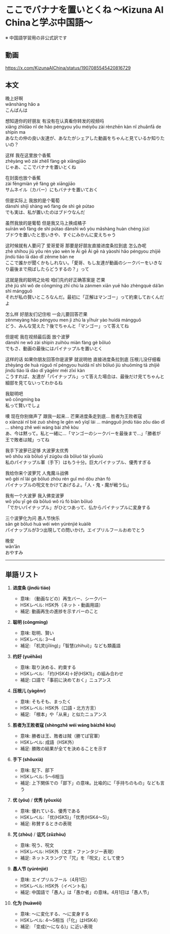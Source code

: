 # ここでバナナを置いとくね 〜Kizuna AI Chinaと学ぶ中国語〜
※ 中国語学習用の非公式訳です

## 動画
https://x.com/KizunaAIChina/status/1907085545420816729

## 本文

晚上好啊  
wǎnshàng hǎo a  
こんばんは  

想知道你的好朋友 有没有在认真看你转发的视频吗  
xiǎng zhīdào nǐ de hǎo péngyou yǒu méiyǒu zài rènzhēn kàn nǐ zhuǎnfā de shìpín ma  
あなたの仲の良い友達が、あなたがシェアした動画をちゃんと見ているか知りたいの？  

这样 我在这里放个香蕉  
zhèyàng wǒ zài zhèlǐ fàng gè xiāngjiāo  
じゃあ、ここでバナナを置いとくね  

在封面也放个香蕉  
zài fēngmiàn yě fàng gè xiāngjiāo  
サムネイル（カバー）にもバナナを置いておく  

但是实际上 我放的是个葡萄  
dànshì shíjì shàng wǒ fàng de shì gè pútao  
でも実は、私が置いたのはブドウなんだ  

虽然我放的是葡萄 但是我又马上换成橘子  
suīrán wǒ fàng de shì pútao dànshì wǒ yòu mǎshàng huàn chéng júzi  
ブドウを置いたと思いきや、すぐにみかんに変えちゃう  

这时候就有人要问了 爱哥爱哥 那要是好朋友直接进度条拉到底 怎么办呢  
zhè shíhou jiù yǒu rén yào wèn le Ài gē Ài gē nà yàoshi hǎo péngyou zhíjiē jìndù tiáo lā dào dǐ zěnme bàn ne  
ここで誰かが聞くかもしれない。「愛哥、もし友達が動画のシークバーをいきなり最後まで飛ばしたらどうするの？」って  

这就是我的聪明之处啦 咱们先约好正确答案是 芒果  
zhè jiù shì wǒ de cōngmíng zhī chù la zánmen xiān yuē hǎo zhèngquè dá’àn shì mángguǒ  
それが私の賢いところなんだ。最初に「正解はマンゴー」って約束しておくんだよ  

怎么样 好朋友们记住啦 一会儿要回答芒果  
zěnmeyàng hǎo péngyou men jì zhù la yīhuìr yào huídá mángguǒ  
どう、みんな覚えた？後でちゃんと「マンゴー」って答えてね  

但是呢 我在视频最后面 放个波萝  
dànshì ne wǒ zài shìpín zuìhòu miàn fàng gè bōluó  
でもさ、動画の最後にはパイナップルを置いとく  

这样的话 如果你朋友回答你是波萝 就说明他 直接进度条拉到底 压根儿没仔细看  
zhèyàng de huà rúguǒ nǐ péngyou huídá nǐ shì bōluó jiù shuōmíng tā zhíjiē jìndù tiáo lā dào dǐ yàgēnr méi zǐxì kàn  
こうすれば、友達が「パイナップル」って答えた場合は、最後だけ見てちゃんと細部を見てないってわかるね  

我聪明吧  
wǒ cōngmíng ba  
私って賢いでしょ  

噢 现在你别做声了 跟我一起来… 芒果进度条走到底… 胜者为王败者寇  
o xiànzài nǐ bié zuò shēng le gēn wǒ yīqǐ lái … mángguǒ jìndù tiáo zǒu dào dǐ … shèng zhě wéi wáng bài zhě kòu  
あ、今は黙って。私と一緒に…「マンゴーのシークバーを最後まで…」「勝者が王で敗者は賊」ってね  

我手下波萝已足够 大波萝太优秀  
wǒ shǒu xià bōluó yǐ zúgòu dà bōluó tài yōuxiù  
私のパイナップル軍（手下）はもう十分。巨大パイナップル、優秀すぎる  

我给你来个波萝咒 人鬼魔斗战佛  
wǒ gěi nǐ lái gè bōluó zhòu rén guǐ mó dòu zhàn fó  
パイナップルの呪文をかけてあげるよ。「人・鬼・魔が戦う仏」  

我有一个大波萝 我入佛变波萝  
wǒ yǒu yī gè dà bōluó wǒ rù fó biàn bōluó  
「でかいパイナップル」がひとつあって、仏からパイナップルに変身する  

三个波萝化为问 愚人节快乐  
sān gè bōluó huà wéi wèn yúrénjié kuàilè  
パイナップルが3つ出現しての問いかけ。エイプリルフールおめでとう  

晚安  
wǎn’ān  
おやすみ  

---

## 単語リスト

1. **进度条 (jìndù tiáo)**  
   - 意味: （動画などの）再生バー、シークバー  
   - HSKレベル: HSK外（ネット・動画用語）  
   - 補足: 動画再生の進捗を示すバーのこと  

2. **聪明 (cōngmíng)**  
   - 意味: 聡明、賢い  
   - HSKレベル: 3〜4  
   - 補足: 「机灵(jīlíng)」「智慧(zhìhuì)」なども類義語  

3. **约好 (yuēhǎo)**  
   - 意味: 取り決める、約束する  
   - HSKレベル: 「约(HSK4)＋好(HSK1)」の組み合わせ  
   - 補足: 口語で「事前に決めておく」ニュアンス  

4. **压根儿 (yàgēnr)**  
   - 意味: そもそも、まったく  
   - HSKレベル: HSK外（口語・北方方言）  
   - 補足: 「根本」や「从来」と似たニュアンス  

5. **胜者为王败者寇 (shèngzhě wéi wáng bàizhě kòu)**  
   - 意味: 勝者は王、敗者は賊（勝てば官軍）  
   - HSKレベル: 成語（HSK外）  
   - 補足: 勝敗の結果が全てを決めることを示す  

6. **手下 (shǒuxià)**  
   - 意味: 配下、部下  
   - HSKレベル: 5〜6相当  
   - 補足: 上下関係での「部下」の意味。比喩的に「手持ちのもの」なども言う  

7. **优 (yōu)** / **优秀 (yōuxiù)**  
   - 意味: 優れている、優秀である  
   - HSKレベル: 「优(HSK5)」「优秀(HSK4〜5)」  
   - 補足: 称賛するときの表現  

8. **咒 (zhòu)** / **诅咒 (zǔzhòu)**  
   - 意味: 呪う、呪文  
   - HSKレベル: HSK外（文言・ファンタジー表現）  
   - 補足: ネットスラングで「咒」を「呪文」として使う  

9. **愚人节 (yúrénjié)**  
   - 意味: エイプリルフール（4月1日）  
   - HSKレベル: HSK外（イベント名）  
   - 補足: 中国語で「愚人」は「愚か者」の意味。4月1日は「愚人节」  

10. **化为 (huàwéi)**  
    - 意味: ～に変化する、～に変身する  
    - HSKレベル: 4〜5相当（「化」はHSK4）  
    - 補足: 「变成(〜になる)」に近い表現  
